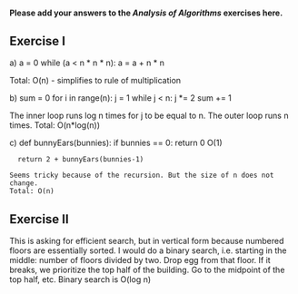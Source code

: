 #### Please add your answers to the ***Analysis of  Algorithms*** exercises here.

## Exercise I

a)  a = 0
    while (a < n * n * n):
      a = a + n * n

  Total: O(n) - simplifies to rule of multiplication 

 b) sum = 0 
    for i in range(n): 
      j = 1
      while j < n:
        j *= 2
        sum += 1
  
  The inner loop runs log n times for j to be equal to n. The outer loop runs n times.
  Total: O(n*log(n))


c)  def bunnyEars(bunnies):
      if bunnies == 0:
        return 0            O(1)                      

      return 2 + bunnyEars(bunnies-1)

    Seems tricky because of the recursion. But the size of n does not change.
    Total: O(n)

## Exercise II

This is asking for efficient search, but in vertical form because numbered floors are essentially sorted. 
I would do a binary search, i.e. starting in the middle: number of floors divided by two. Drop egg from that floor. If it breaks, we prioritize the top half of the building. Go to the midpoint of the top half, etc.
Binary search is O(log n)
